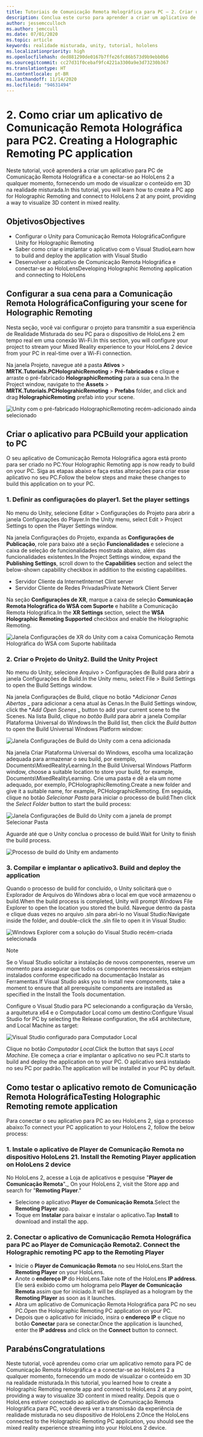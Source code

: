 ```yaml
---
title: Tutoriais de Comunicação Remota Holográfica para PC – 2. Criar um aplicativo de Comunicação Remota Holográfica para PC
description: Conclua este curso para aprender a criar um aplicativo de PC para uma experiência de realidade misturada do seu PC para o HoloLens 2.
author: jessemcculloch
ms.author: jemccull
ms.date: 07/01/2020
ms.topic: article
keywords: realidade misturada, unity, tutorial, hololens
ms.localizationpriority: high
ms.openlocfilehash: ded881290de0167b7ffe26fc86b573d9b9ebb0b6
ms.sourcegitcommit: cc27d31f0cebaf9fc4221a3300a9e3d73230b367
ms.translationtype: HT
ms.contentlocale: pt-BR
ms.lasthandoff: 11/14/2020
ms.locfileid: "94631494"
---
```

# <a name="2-creating-a-holographic-remoting-pc-application"></a><span data-ttu-id="bab85-105">2. Como criar um aplicativo de Comunicação Remota Holográfica para PC</span><span class="sxs-lookup"><span data-stu-id="bab85-105">2. Creating a Holographic Remoting PC application</span></span>

<span data-ttu-id="bab85-106">Neste tutorial, você aprenderá a criar um aplicativo para PC de Comunicação Remota Holográfica e a conectar-se ao HoloLens 2 a qualquer momento, fornecendo um modo de visualizar o conteúdo em 3D na realidade misturada.</span><span class="sxs-lookup"><span data-stu-id="bab85-106">In this tutorial, you will learn how to create a PC app for Holographic Remoting and connect to HoloLens 2 at any point, providing a way to visualize 3D content in mixed reality.</span></span>

## <a name="objectives"></a><span data-ttu-id="bab85-107">Objetivos</span><span class="sxs-lookup"><span data-stu-id="bab85-107">Objectives</span></span>

* <span data-ttu-id="bab85-108">Configurar o Unity para Comunicação Remota Holográfica</span><span class="sxs-lookup"><span data-stu-id="bab85-108">Configure Unity for Holographic Remoting</span></span>
* <span data-ttu-id="bab85-109">Saber como criar e implantar o aplicativo com o Visual Studio</span><span class="sxs-lookup"><span data-stu-id="bab85-109">Learn how to build and deploy the application with Visual Studio</span></span>
* <span data-ttu-id="bab85-110">Desenvolver o aplicativo de Comunicação Remota Holográfica e conectar-se ao HoloLens</span><span class="sxs-lookup"><span data-stu-id="bab85-110">Developing Holographic Remoting application and connecting to HoloLens</span></span>

## <a name="configuring-your-scene-for-holographic-remoting"></a><span data-ttu-id="bab85-111">Configurar a sua cena para a Comunicação Remota Holográfica</span><span class="sxs-lookup"><span data-stu-id="bab85-111">Configuring your scene for Holographic Remoting</span></span>

<span data-ttu-id="bab85-112">Nesta seção, você vai configurar o projeto para transmitir a sua experiência de Realidade Misturada do seu PC para o dispositivo de HoloLens 2 em tempo real em uma conexão Wi-Fi.</span><span class="sxs-lookup"><span data-stu-id="bab85-112">In this section, you will configure your project to stream your Mixed Reality experience to your HoloLens 2 device from your PC in real-time over a Wi-Fi connection.</span></span>

<span data-ttu-id="bab85-113">Na janela Projeto, navegue até a pasta **Ativos** > **MRTK.Tutorials.PCHolograhicRemoting** > **Pré-fabricados** e clique e arraste o pré-fabricado **HolographicRemoting** para a sua cena.</span><span class="sxs-lookup"><span data-stu-id="bab85-113">In the Project window, navigate to the **Assets** > **MRTK.Tutorials.PCHolograhicRemoting** > **Prefabs** folder, and click and drag **HolographicRemoting** prefab into your scene.</span></span>

![Unity com o pré-fabricado HolographicRemoting recém-adicionado ainda selecionado](images/mrlearning-pc-holographic-remoting/Tutorial2-Section1-Step1-1.png)

## <a name="build-your-application-to-pc"></a><span data-ttu-id="bab85-115">Criar o aplicativo para PC</span><span class="sxs-lookup"><span data-stu-id="bab85-115">Build your application to PC</span></span>

<span data-ttu-id="bab85-116">O seu aplicativo de Comunicação Remota Holográfica agora está pronto para ser criado no PC.</span><span class="sxs-lookup"><span data-stu-id="bab85-116">Your Holographic Remoting app is now ready to build on your PC.</span></span> <span data-ttu-id="bab85-117">Siga as etapas abaixo e faça estas alterações para criar esse aplicativo no seu PC.</span><span class="sxs-lookup"><span data-stu-id="bab85-117">Follow the below steps and make these changes to build this application on to your PC.</span></span>

### <a name="1-set-the-player-settings"></a><span data-ttu-id="bab85-118">1. Definir as configurações do player</span><span class="sxs-lookup"><span data-stu-id="bab85-118">1. Set the player settings</span></span>

<span data-ttu-id="bab85-119">No menu do Unity, selecione Editar > Configurações do Projeto para abrir a janela Configurações do Player.</span><span class="sxs-lookup"><span data-stu-id="bab85-119">In the Unity menu, select Edit > Project Settings to open the Player Settings window.</span></span>

<span data-ttu-id="bab85-120">Na janela Configurações do Projeto, expanda as **Configurações de Publicação**, role para baixo até a seção **Funcionalidades** e selecione a caixa de seleção de funcionalidades mostrada abaixo, além das funcionalidades existentes.</span><span class="sxs-lookup"><span data-stu-id="bab85-120">In the Project Settings window, expand the **Publishing Settings**, scroll down to the **Capabilities** section and select the below-shown capability checkbox in addition to the existing capabilities.</span></span>

* <span data-ttu-id="bab85-121">Servidor Cliente da Internet</span><span class="sxs-lookup"><span data-stu-id="bab85-121">Internet Clint server</span></span>
* <span data-ttu-id="bab85-122">Servidor Cliente de Redes Privadas</span><span class="sxs-lookup"><span data-stu-id="bab85-122">Private Network Client Server</span></span>

<span data-ttu-id="bab85-123">Na seção **Configurações de XR**, marque a caixa de seleção **Comunicação Remota Holográfica do WSA com Suporte** e habilite a Comunicação Remota Holográfica.</span><span class="sxs-lookup"><span data-stu-id="bab85-123">In the **XR Settings** section, select the **WSA Holographic Remoting Supported** checkbox and enable the Holographic Remoting.</span></span>

![Janela Configurações de XR do Unity com a caixa Comunicação Remota Holográfica do WSA com Suporte habilitada](images/mrlearning-pc-holographic-remoting/Tutorial2-Section2-Step1-1.png)

### <a name="2-build-the-unity-project"></a><span data-ttu-id="bab85-125">2. Criar o Projeto do Unity</span><span class="sxs-lookup"><span data-stu-id="bab85-125">2. Build the Unity Project</span></span>

<span data-ttu-id="bab85-126">No menu do Unity, selecione Arquivo > Configurações de Build para abrir a janela Configurações de Build.</span><span class="sxs-lookup"><span data-stu-id="bab85-126">In the Unity menu, select File > Build Settings to open the Build Settings window.</span></span>

<span data-ttu-id="bab85-127">Na janela Configurações de Build, clique no botão \**_Adicionar Cenas Abertas_* _ para adicionar a cena atual às Cenas.</span><span class="sxs-lookup"><span data-stu-id="bab85-127">In the Build Settings window, click the \**_Add Open Scenes_* _ button to add your current scene to the Scenes.</span></span> <span data-ttu-id="bab85-128">Na lista Build, clique no _*_botão Build_*_ para abrir a janela Compilar Plataforma Universal do Windows:</span><span class="sxs-lookup"><span data-stu-id="bab85-128">In the Build list, then click the _*_Build button_*_ to open the Build Universal Windows Platform window:</span></span>

![Janela Configurações de Build do Unity com a cena adicionada](images/mrlearning-pc-holographic-remoting/Tutorial2-Section2-Step2-1.png)

<span data-ttu-id="bab85-130">Na janela Criar Plataforma Universal do Windows, escolha uma localização adequada para armazenar o seu build, por exemplo, Documents\MixedRealityLearning.</span><span class="sxs-lookup"><span data-stu-id="bab85-130">In the Build Universal Windows Platform window, choose a suitable location to store your build, for example, Documents\MixedRealityLearning.</span></span> <span data-ttu-id="bab85-131">Crie uma pasta e dê a ela um nome adequado, por exemplo, PCHolographicRemoting.</span><span class="sxs-lookup"><span data-stu-id="bab85-131">Create a new folder and give it a suitable name, for example, PCHolographicRemoting.</span></span> <span data-ttu-id="bab85-132">Em seguida, clique no botão _*_Selecionar Pasta_*_ para iniciar o processo de build:</span><span class="sxs-lookup"><span data-stu-id="bab85-132">Then click the _*_Select Folder_*_ button to start the build process:</span></span>

![Janela Configurações de Build do Unity com a janela de prompt Selecionar Pasta](images/mrlearning-pc-holographic-remoting/Tutorial2-Section2-Step2-2.png)

<span data-ttu-id="bab85-134">Aguarde até que o Unity conclua o processo de build.</span><span class="sxs-lookup"><span data-stu-id="bab85-134">Wait for Unity to finish the build process.</span></span>

![Processo de build do Unity em andamento](images/mrlearning-pc-holographic-remoting/Tutorial2-Section2-Step2-3.png)

### <a name="3-build-and-deploy-the-application"></a><span data-ttu-id="bab85-136">3. Compilar e implantar o aplicativo</span><span class="sxs-lookup"><span data-stu-id="bab85-136">3. Build and deploy the application</span></span>

<span data-ttu-id="bab85-137">Quando o processo de build for concluído, o Unity solicitará que o Explorador de Arquivos do Windows abra o local em que você armazenou o build.</span><span class="sxs-lookup"><span data-stu-id="bab85-137">When the build process is completed, Unity will prompt Windows File Explorer to open the location you stored the build.</span></span> <span data-ttu-id="bab85-138">Navegue dentro da pasta e clique duas vezes no arquivo .sln para abri-lo no Visual Studio:</span><span class="sxs-lookup"><span data-stu-id="bab85-138">Navigate inside the folder, and double-click the .sln file to open it in Visual Studio:</span></span>

![Windows Explorer com a solução do Visual Studio recém-criada selecionada](images/mrlearning-pc-holographic-remoting/Tutorial2-Section2-Step3-1.png)

> [!NOTE]
> <span data-ttu-id="bab85-140">Se o Visual Studio solicitar a instalação de novos componentes, reserve um momento para assegurar que todos os componentes necessários estejam instalados conforme especificado na documentação Instalar as Ferramentas.</span><span class="sxs-lookup"><span data-stu-id="bab85-140">If Visual Studio asks you to install new components, take a moment to ensure that all prerequisite components are installed as specified in the Install the Tools documentation.</span></span>

<span data-ttu-id="bab85-141">Configure o Visual Studio para PC selecionando a configuração da Versão, a arquitetura x64 e o Computador Local como um destino:</span><span class="sxs-lookup"><span data-stu-id="bab85-141">Configure Visual Studio for PC by selecting the Release configuration, the x64 architecture, and Local Machine as target:</span></span>

![Visual Studio configurado para Computador Local](images/mrlearning-pc-holographic-remoting/Tutorial2-Section2-Step3-2.png)

<span data-ttu-id="bab85-143">Clique no botão _*_Computador Local_*_.</span><span class="sxs-lookup"><span data-stu-id="bab85-143">Click the button that says _*_Local Machine_*_.</span></span> <span data-ttu-id="bab85-144">Ele começa a criar e implantar o aplicativo no seu PC.</span><span class="sxs-lookup"><span data-stu-id="bab85-144">It starts to build and deploy the application on to your PC.</span></span> <span data-ttu-id="bab85-145">O aplicativo será instalado no seu PC por padrão.</span><span class="sxs-lookup"><span data-stu-id="bab85-145">The application will be installed in your PC by default.</span></span>

## <a name="testing-holographic-remoting-remote-application"></a><span data-ttu-id="bab85-146">Como testar o aplicativo remoto de Comunicação Remota Holográfica</span><span class="sxs-lookup"><span data-stu-id="bab85-146">Testing Holographic Remoting remote application</span></span>

<span data-ttu-id="bab85-147">Para conectar o seu aplicativo para PC ao seu HoloLens 2, siga o processo abaixo:</span><span class="sxs-lookup"><span data-stu-id="bab85-147">To connect your PC application to your HoloLens 2, follow the below process:</span></span>

### <a name="1-install-the-remoting-player-application-on-hololens-2-device"></a><span data-ttu-id="bab85-148">1. Instale o aplicativo de Player de Comunicação Remota no dispositivo HoloLens 2</span><span class="sxs-lookup"><span data-stu-id="bab85-148">1. Install the Remoting Player application on HoloLens 2 device</span></span>

<span data-ttu-id="bab85-149">No HoloLens 2, acesse a Loja de aplicativos e pesquise "**Player de Comunicação Remota**".</span><span class="sxs-lookup"><span data-stu-id="bab85-149">_ On your HoloLens 2, visit the Store app and search for "**Remoting Player**."</span></span>
* <span data-ttu-id="bab85-150">Selecione o aplicativo **Player de Comunicação Remota**.</span><span class="sxs-lookup"><span data-stu-id="bab85-150">Select the **Remoting Player** app.</span></span>
* <span data-ttu-id="bab85-151">Toque em **Instalar** para baixar e instalar o aplicativo.</span><span class="sxs-lookup"><span data-stu-id="bab85-151">Tap **Install** to download and install the app.</span></span>

### <a name="2-connect-the-holographic-remoting-pc-app-to-the-remoting-player"></a><span data-ttu-id="bab85-152">2. Conectar o aplicativo de Comunicação Remota Holográfica para PC ao Player de Comunicação Remota</span><span class="sxs-lookup"><span data-stu-id="bab85-152">2. Connect the Holographic remoting PC app to the Remoting Player</span></span>

* <span data-ttu-id="bab85-153">Inicie o **Player de Comunicação Remota** no seu HoloLens.</span><span class="sxs-lookup"><span data-stu-id="bab85-153">Start the **Remoting Player** on your HoloLens.</span></span>
* <span data-ttu-id="bab85-154">Anote o **endereço IP** do HoloLens.</span><span class="sxs-lookup"><span data-stu-id="bab85-154">Take note of the HoloLens **IP address**.</span></span> <span data-ttu-id="bab85-155">Ele será exibido como um holograma pelo **Player de Comunicação Remota** assim que for iniciado.</span><span class="sxs-lookup"><span data-stu-id="bab85-155">It will be displayed as a hologram by the **Remoting Player** as soon as it launches.</span></span>
* <span data-ttu-id="bab85-156">Abra um aplicativo de Comunicação Remota Holográfica para PC no seu PC.</span><span class="sxs-lookup"><span data-stu-id="bab85-156">Open the Holographic Remoting PC application on your PC.</span></span>
* <span data-ttu-id="bab85-157">Depois que o aplicativo for iniciado, insira o **endereço IP** e clique no botão **Conectar** para se conectar.</span><span class="sxs-lookup"><span data-stu-id="bab85-157">Once the application is launched, enter the **IP address** and click on the **Connect**  button to connect.</span></span>

## <a name="congratulations"></a><span data-ttu-id="bab85-158">Parabéns</span><span class="sxs-lookup"><span data-stu-id="bab85-158">Congratulations</span></span>

<span data-ttu-id="bab85-159">Neste tutorial, você aprendeu como criar um aplicativo remoto para PC de Comunicação Remota Holográfica e a conectar-se ao HoloLens 2 a qualquer momento, fornecendo um modo de visualizar o conteúdo em 3D na realidade misturada.</span><span class="sxs-lookup"><span data-stu-id="bab85-159">In this tutorial, you learned how to create a Holographic Remoting remote app and connect to HoloLens 2 at any point, providing a way to visualize 3D content in mixed reality.</span></span> <span data-ttu-id="bab85-160">Depois que o HoloLens estiver conectado ao aplicativo de Comunicação Remota Holográfica para PC, você deverá ver a transmissão da experiência de realidade misturada no seu dispositivo de HoloLens 2.</span><span class="sxs-lookup"><span data-stu-id="bab85-160">Once the HoloLens connected to the Holographic Remoting PC application, you should see the mixed reality experience streaming into your HoloLens 2 device.</span></span>
